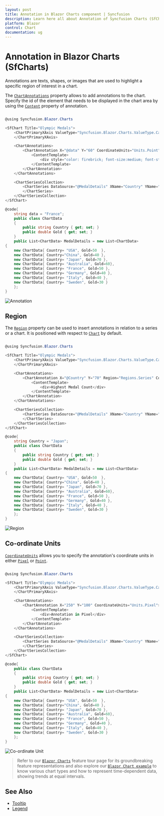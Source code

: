 ```yaml
---
layout: post
title: Annotation in Blazor Charts component | Syncfusion
description: Learn here all about Annotation of Syncfusion Charts (SfCharts) component and more.
platform: Blazor
control: Chart
documentation: ug
---
```


# Annotation in Blazor Charts (SfCharts)

Annotations are texts, shapes, or images that are used to highlight a specific region of interest in a chart.

The [`ChartAnnotations`](https://help.syncfusion.com/cr/blazor/Syncfusion.Blazor.Charts.ChartAnnotations.html) property allows to add annotations to the chart. Specify the id of the element that needs to be displayed in the chart area by using the [`Content`](https://help.syncfusion.com/cr/blazor/Syncfusion.Blazor.Charts.ChartAnnotation.html#Syncfusion_Blazor_Charts_ChartAnnotation_Content) property of annotation.

```csharp

@using Syncfusion.Blazor.Charts

<SfChart Title="Olympic Medals">
    <ChartPrimaryXAxis ValueType="Syncfusion.Blazor.Charts.ValueType.Category">
    </ChartPrimaryXAxis>

    <ChartAnnotations>
        <ChartAnnotation X="@data" Y="60" CoordinateUnits="Units.Point">
            <ContentTemplate>
                <div style="color: firebrick; font-size:medium; font-style:italic">Medal count</div>
            </ContentTemplate>
        </ChartAnnotation>
    </ChartAnnotations>

    <ChartSeriesCollection>
        <ChartSeries DataSource="@MedalDetails" XName="Country" YName="Gold" Type="ChartSeriesType.Column">
        </ChartSeries>
    </ChartSeriesCollection>
</SfChart>

@code{
    string data = "France";
    public class ChartData
    {
        public string Country { get; set; }
        public double Gold { get; set; }
    }
    public List<ChartData> MedalDetails = new List<ChartData>
{
    new ChartData{ Country= "USA", Gold=50  },
    new ChartData{ Country="China", Gold=40 },
    new ChartData{ Country= "Japan", Gold=70 },
    new ChartData{ Country= "Australia", Gold=60},
    new ChartData{ Country= "France", Gold=50 },
    new ChartData{ Country= "Germany", Gold=40 },
    new ChartData{ Country= "Italy", Gold=40 },
    new ChartData{ Country= "Sweden", Gold=30 }
    };
}

```

![Annotation](images/annotation/annotation-razor.png)

## Region

The [`Region`](https://help.syncfusion.com/cr/blazor/Syncfusion.Blazor.Charts.ChartAnnotation.html#Syncfusion_Blazor_Charts_ChartAnnotation_Region) property can be used to insert annotations in relation to a series or a chart. It is positioned with respect to [`Chart`](https://help.syncfusion.com/cr/blazor/Syncfusion.Blazor.Charts.Regions.html#Syncfusion_Blazor_Charts_Regions_Chart) by default.

```csharp

@using Syncfusion.Blazor.Charts

<SfChart Title="Olympic Medals">
    <ChartPrimaryXAxis ValueType="Syncfusion.Blazor.Charts.ValueType.Category">
    </ChartPrimaryXAxis>

    <ChartAnnotations>
        <ChartAnnotation X="@Country" Y="70" Region="Regions.Series" CoordinateUnits="Units.Point">
            <ContentTemplate>
                <div>Highest Medal Count</div>
            </ContentTemplate>
        </ChartAnnotation>
    </ChartAnnotations>

    <ChartSeriesCollection>
        <ChartSeries DataSource="@MedalDetails" XName="Country" YName="Gold" Type="ChartSeriesType.Column">
        </ChartSeries>
    </ChartSeriesCollection>
</SfChart>

@code{
    string Country = "Japan";
    public class ChartData
    {
        public string Country { get; set; }
        public double Gold { get; set; }
    }
    public List<ChartData> MedalDetails = new List<ChartData>
{
    new ChartData{ Country= "USA", Gold=50  },
    new ChartData{ Country="China", Gold=40 },
    new ChartData{ Country= "Japan", Gold=70 },
    new ChartData{ Country= "Australia", Gold=60},
    new ChartData{ Country= "France", Gold=50 },
    new ChartData{ Country= "Germany", Gold=40 },
    new ChartData{ Country= "Italy", Gold=40 },
    new ChartData{ Country= "Sweden", Gold=30 }
    };
}

```

![Region](images/annotation/region-razor.png)

## Co-ordinate Units

[`CoordinateUnits`](https://help.syncfusion.com/cr/blazor/Syncfusion.Blazor.Charts.ChartAnnotation.html#Syncfusion_Blazor_Charts_ChartAnnotation_CoordinateUnits) allows you to specify the annotation's coordinate units in either [`Pixel`](https://help.syncfusion.com/cr/blazor/Syncfusion.Blazor.Charts.Units.html#Syncfusion_Blazor_Charts_Units_Pixel) or [`Point`](https://help.syncfusion.com/cr/blazor/Syncfusion.Blazor.Charts.Units.html#Syncfusion_Blazor_Charts_Units_Point).

```csharp

@using Syncfusion.Blazor.Charts

<SfChart Title="Olympic Medals">
    <ChartPrimaryXAxis ValueType="Syncfusion.Blazor.Charts.ValueType.Category">
    </ChartPrimaryXAxis>

    <ChartAnnotations>
        <ChartAnnotation X="250" Y="100" CoordinateUnits="Units.Pixel">
            <ContentTemplate>
                <div>Annotation in Pixel</div>
            </ContentTemplate>
        </ChartAnnotation>
    </ChartAnnotations>

    <ChartSeriesCollection>
        <ChartSeries DataSource="@MedalDetails" XName="Country" YName="Gold" Type="ChartSeriesType.Column">
        </ChartSeries>
    </ChartSeriesCollection>
</SfChart>

@code{
    public class ChartData
    {
        public string Country { get; set; }
        public double Gold { get; set; }
    }
    public List<ChartData> MedalDetails = new List<ChartData>
{
    new ChartData{ Country= "USA", Gold=50  },
    new ChartData{ Country="China", Gold=40 },
    new ChartData{ Country= "Japan", Gold=70 },
    new ChartData{ Country= "Australia", Gold=60},
    new ChartData{ Country= "France", Gold=50 },
    new ChartData{ Country= "Germany", Gold=40 },
    new ChartData{ Country= "Italy", Gold=40 },
    new ChartData{ Country= "Sweden", Gold=30 }
    };
}

```

![Co-ordinate Unit](images/annotation/co-ordinate-razor.png)

> Refer to our [`Blazor Charts`](https://www.syncfusion.com/blazor-components/blazor-charts) feature tour page for its groundbreaking feature representations and also explore our [`Blazor Chart example`](https://blazor.syncfusion.com/demos/chart/line?theme=bootstrap4) to know various chart types and how to represent time-dependent data, showing trends at equal intervals.

## See Also

* [Tooltip](./tool-tip)
* [Legend](./legend)